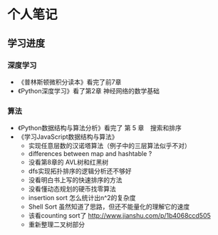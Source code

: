 # 个人笔记

## 学习进度
### 深度学习
* 《普林斯顿微积分读本》看完了前7章
* 《Python深度学习》看了第2章 神经网络的数学基础

### 算法
* 《Python数据结构与算法分析》看完了 第 5 章　搜索和排序
* 《学习JavaScript数据结构与算法》
    * 实现任意层数的汉诺塔算法（例子中的三层算法似乎不对）
    * differences between map and hashtable ?
    * 没看第8章的 AVL树和红黑树
    * dfs实现拓扑排序的逻辑分析还不够好
    * 没看明白书上写的快速排序的方法
    * 没看懂动态规划的硬币找零算法
    * insertion sort 怎么统计出n^2的复杂度
    * Shell Sort 虽然知道了思路，但还不能量化的理解它的速度
    * 该看counting sort了 http://www.jianshu.com/p/1b4068ccd505
    * 重新整理二叉树部分

